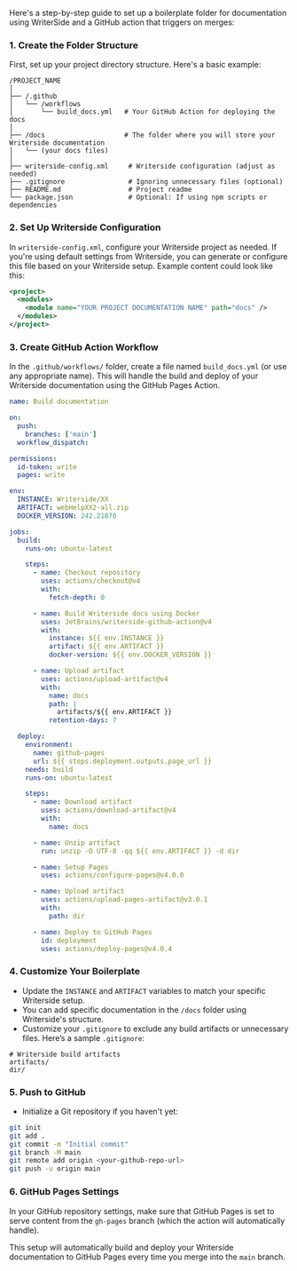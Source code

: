 Here's a step-by-step guide to set up a boilerplate folder for documentation using WriterSide and a
GitHub action that triggers on merges:

### 1. **Create the Folder Structure**

First, set up your project directory structure. Here's a basic example:

```
/PROJECT_NAME
│
├── /.github
│   └── /workflows
│       └── build_docs.yml   # Your GitHub Action for deploying the docs
│
├── /docs                    # The folder where you will store your Writerside documentation
│   └── (your docs files)
│
├── writerside-config.xml     # Writerside configuration (adjust as needed)
├── .gitignore                # Ignoring unnecessary files (optional)
├── README.md                 # Project readme
└── package.json              # Optional: If using npm scripts or dependencies
```

### 2. **Set Up Writerside Configuration**

In `writerside-config.xml`, configure your Writerside project as needed. If you're using default
settings from Writerside, you can generate or configure this file based on your Writerside setup.
Example content could look like this:

```xml
<project>
  <modules>
    <module name="YOUR PROJECT DOCUMENTATION NAME" path="docs" />
  </modules>
</project>
```

### 3. **Create GitHub Action Workflow**

In the `.github/workflows/` folder, create a file named `build_docs.yml` (or use any appropriate
name). This will handle the build and deploy of your Writerside documentation using the GitHub Pages
Action.

```yaml
name: Build documentation

on:
  push:
    branches: ['main']
  workflow_dispatch:

permissions:
  id-token: write
  pages: write

env:
  INSTANCE: Writerside/XX
  ARTIFACT: webHelpXX2-all.zip
  DOCKER_VERSION: 242.21870

jobs:
  build:
    runs-on: ubuntu-latest

    steps:
      - name: Checkout repository
        uses: actions/checkout@v4
        with:
          fetch-depth: 0

      - name: Build Writerside docs using Docker
        uses: JetBrains/writerside-github-action@v4
        with:
          instance: ${{ env.INSTANCE }}
          artifact: ${{ env.ARTIFACT }}
          docker-version: ${{ env.DOCKER_VERSION }}

      - name: Upload artifact
        uses: actions/upload-artifact@v4
        with:
          name: docs
          path: |
            artifacts/${{ env.ARTIFACT }}
          retention-days: 7

  deploy:
    environment:
      name: github-pages
      url: ${{ steps.deployment.outputs.page_url }}
    needs: build
    runs-on: ubuntu-latest

    steps:
      - name: Download artifact
        uses: actions/download-artifact@v4
        with:
          name: docs

      - name: Unzip artifact
        run: unzip -O UTF-8 -qq ${{ env.ARTIFACT }} -d dir

      - name: Setup Pages
        uses: actions/configure-pages@v4.0.0

      - name: Upload artifact
        uses: actions/upload-pages-artifact@v3.0.1
        with:
          path: dir

      - name: Deploy to GitHub Pages
        id: deployment
        uses: actions/deploy-pages@v4.0.4
```

### 4. **Customize Your Boilerplate**

- Update the `INSTANCE` and `ARTIFACT` variables to match your specific Writerside setup.
- You can add specific documentation in the `/docs` folder using Writerside's structure.
- Customize your `.gitignore` to exclude any build artifacts or unnecessary files. Here’s a sample
  `.gitignore`:

```gitignore
# Writerside build artifacts
artifacts/
dir/
```

### 5. **Push to GitHub**

- Initialize a Git repository if you haven't yet:

```bash
git init
git add .
git commit -m "Initial commit"
git branch -M main
git remote add origin <your-github-repo-url>
git push -u origin main
```

### 6. **GitHub Pages Settings**

In your GitHub repository settings, make sure that GitHub Pages is set to serve content from the
`gh-pages` branch (which the action will automatically handle).

This setup will automatically build and deploy your Writerside documentation to GitHub Pages every
time you merge into the `main` branch.
